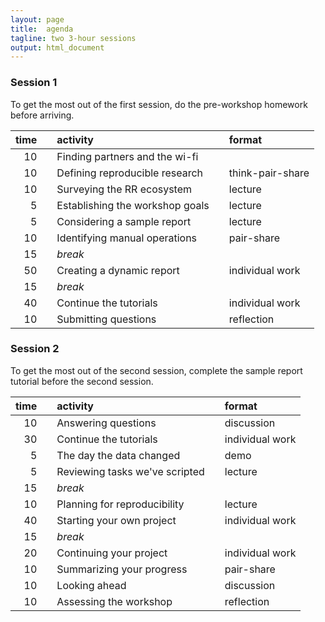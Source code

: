 ```yaml
---
layout: page
title:  agenda
tagline: two 3-hour sessions
output: html_document
---
```


<!-- because this Rmd file is executed from the runall script, I use relative paths from the pages directory, thus to read the data file, "../data/file" 
The file can still be run on its own.-->



### Session 1

To get the most out of the first session, do the pre-workshop homework before arriving. 


| time|   |activity                        |   |format           |
|----:|:--|:-------------------------------|:--|:----------------|
|   10|   |Finding partners and the wi-fi  |   |                 |
|   10|   |Defining reproducible research  |   |think-pair-share |
|   10|   |Surveying the RR ecosystem      |   |lecture          |
|    5|   |Establishing the workshop goals |   |lecture          |
|    5|   |Considering a sample report     |   |lecture          |
|   10|   |Identifying manual operations   |   |pair-share       |
|   15|   |*break*                         |   |                 |
|   50|   |Creating a dynamic report       |   |individual work  |
|   15|   |*break*                         |   |                 |
|   40|   |Continue the tutorials          |   |individual work  |
|   10|   |Submitting questions            |   |reflection       |

### Session 2

To get the most out of the second session, complete the sample report tutorial before the second session.  


| time|   |activity                       |   |format          |
|----:|:--|:------------------------------|:--|:---------------|
|   10|   |Answering questions            |   |discussion      |
|   30|   |Continue the tutorials         |   |individual work |
|    5|   |The day the data changed       |   |demo            |
|    5|   |Reviewing tasks we've scripted |   |lecture         |
|   15|   |*break*                        |   |                |
|   10|   |Planning for reproducibility   |   |lecture         |
|   40|   |Starting your own project      |   |individual work |
|   15|   |*break*                        |   |                |
|   20|   |Continuing your project        |   |individual work |
|   10|   |Summarizing your progress      |   |pair-share      |
|   10|   |Looking ahead                  |   |discussion      |
|   10|   |Assessing the workshop         |   |reflection      |
